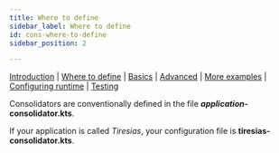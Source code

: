 ```yaml
---
title: Where to define
sidebar_label: Where to define
id: cons-where-to-define
sidebar_position: 2

---
```


[Introduction](/creating-applications/defining-your-application/business-logic/consolidators/consolidators/)  | [Where to define](/creating-applications/defining-your-application/business-logic/consolidators/cons-where-to-define/) | [Basics](/creating-applications/defining-your-application/business-logic/consolidators/cons-technical-details/) |  [Advanced](/creating-applications/defining-your-application/business-logic/consolidators/cons-advanced-technical-details/) | [More examples](/creating-applications/defining-your-application/business-logic/consolidators/cons-more-examples/) | [Configuring runtime](/creating-applications/defining-your-application/business-logic/consolidators/cons-configuring-runtime/) | [Testing](/creating-applications/defining-your-application/business-logic/consolidators/cons-testing/)


Consolidators are conventionally defined in the file **_application_-consolidator.kts**. 

If your application is called *Tiresias*, your configuration file is **tiresias-consolidator.kts**.



